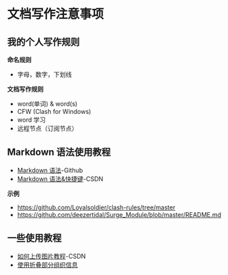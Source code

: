 # 文档写作注意事项
## 我的个人写作规则

**命名规则**
- 字母，数字，下划线

**文档写作规则**
- word(单词) & word(s)
- CFW (Clash for Windows)
- word 学习
- 远程节点（订阅节点）

## Markdown 语法使用教程
- [Markdown 语法](https://docs.github.com/zh/get-started/writing-on-github/getting-started-with-writing-and-formatting-on-github/basic-writing-and-formatting-syntax)-Github
- [Markdown 语法&快捷键](https://blog.csdn.net/github_38336924/article/details/82183088)-CSDN

**示例**
- https://github.com/Loyalsoldier/clash-rules/tree/master
- https://github.com/deezertidal/Surge_Module/blob/master/README.md

## 一些使用教程 
- [如何上传图片教程](https://blog.csdn.net/Cassie_zkq/article/details/79968598)-CSDN
- [使用折叠部分组织信息](https://docs.github.com/zh/get-started/writing-on-github/working-with-advanced-formatting/organizing-information-with-collapsed-sections)

